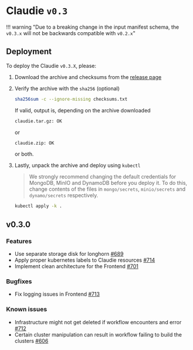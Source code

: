 # Claudie `v0.3`

!!! warning "Due to a breaking change in the input manifest schema, the `v0.3.x` will not be backwards compatible with `v0.2.x`"

## Deployment

To deploy the Claudie `v0.3.X`, please:

1. Download the archive and checksums from the [release page](https://github.com/berops/claudie/releases)

2. Verify the archive with the `sha256` (optional)

    ```sh
    sha256sum -c --ignore-missing checksums.txt
    ```

    If valid, output is, depending on the archive downloaded

    ```sh
    claudie.tar.gz: OK
    ```

    or

    ```sh
    claudie.zip: OK
    ```

    or both.

3. Lastly, unpack the archive and deploy using `kubectl`

    > We strongly recommend changing the default credentials for MongoDB, MinIO and DynamoDB before you deploy it. To do this, change contents of the files in `mongo/secrets`, `minio/secrets` and `dynamo/secrets` respectively.

    ```sh
    kubectl apply -k .
    ```

## v0.3.0

### Features

- Use separate storage disk for longhorn [#689](https://github.com/berops/claudie/pull/698)
- Apply proper kubernetes labels to Claudie resources [#714](https://github.com/berops/claudie/pull/714)
- Implement clean architecture for the Frontend [#701](https://github.com/berops/claudie/pull/701)

### Bugfixes

- Fix logging issues in Frontend [#713](https://github.com/berops/claudie/pull/713)

### Known issues

- Infrastructure might not get deleted if workflow encounters and error [#712](https://github.com/berops/claudie/issues/712)
- Certain cluster manipulation can result in workflow failing to build the clusters [#606](https://github.com/berops/claudie/issues/606)